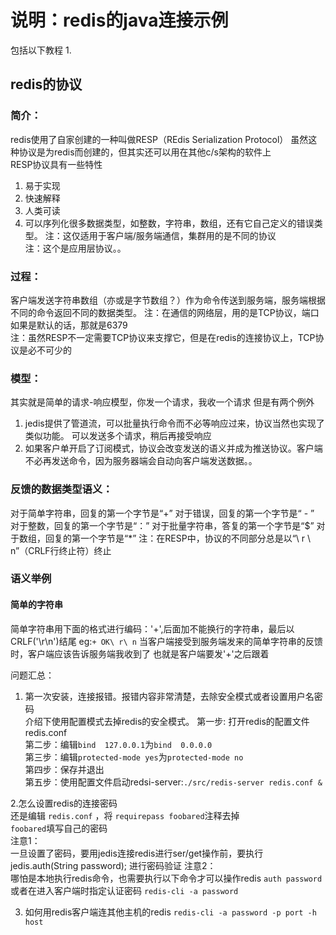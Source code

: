# 说明：redis的java连接示例
包括以下教程
1.  


## redis的协议
### 简介：  
redis使用了自家创建的一种叫做RESP（REdis Serialization Protocol） 
虽然这种协议是为redis而创建的，但其实还可以用在其他c/s架构的软件上  
RESP协议具有一些特性  
1. 易于实现
2. 快速解释
3. 人类可读
4. 可以序列化很多数据类型，如整数，字符串，数组，还有它自己定义的错误类型。
注：这仅适用于客户端/服务端通信，集群用的是不同的协议  
注：这个是应用层协议。。  

### 过程：  
客户端发送字符串数组（亦或是字节数组？）作为命令传送到服务端，服务端根据不同的命令返回不同的数据类型。
注：在通信的网络层，用的是TCP协议，端口如果是默认的话，那就是6379  
注：虽然RESP不一定需要TCP协议来支撑它，但是在redis的连接协议上，TCP协议是必不可少的  

### 模型：  
其实就是简单的请求-响应模型，你发一个请求，我收一个请求
但是有两个例外
1. jedis提供了管道流，可以批量执行命令而不必等响应过来，协议当然也实现了类似功能。
	可以发送多个请求，稍后再接受响应
2. 如果客户单开启了订阅模式，协议会改变发送的语义并成为推送协议。客户端不必再发送命令，因为服务器端会自动向客户端发送数据。。

### 反馈的数据类型语义：
对于简单字符串，回复的第一个字节是“+”
 对于错误，回复的第一个字节是“ - ”
 对于整数，回复的第一个字节是“：”
 对于批量字符串，答复的第一个字节是“$”
 对于数组，回复的第一个字节是“*”
注：在RESP中，协议的不同部分总是以“\ r \ n”（CRLF行终止符）终止

### 语义举例
#### 简单的字符串
简单字符串用下面的格式进行编码：'+',后面加不能换行的字符串，最后以CRLF('\r\n')结尾
eg:`+ OK\ r\ n`
当客户端接受到服务端发来的简单字符串的反馈时，客户端应该告诉服务端我收到了
也就是客户端要发'+'之后跟着

问题汇总：
1. 第一次安装，连接报错。报错内容非常清楚，去除安全模式或者设置用户名密码   
介绍下使用配置模式去掉redis的安全模式。
第一步: 打开redis的配置文件 redis.conf  
第二步：编辑`bind  127.0.0.1`为`bind  0.0.0.0`  
第三步：编辑`protected-mode yes`为`protected-mode no`  
第四步：保存并退出  
第五步：使用配置文件启动redsi-server:`./src/redis-server redis.conf &`

2.怎么设置redis的连接密码  
还是编辑   `redis.conf`    ，将 `requirepass foobared`注释去掉  
`foobared`填写自己的密码  
注意1：  
一旦设置了密码，要用jedis连接redis进行ser/get操作前，要执行jedis.auth(String password);  进行密码验证
注意2：  
哪怕是本地执行redis命令，也需要执行以下命令才可以操作redis
`auth password`
或者在进入客户端时指定认证密码
`redis-cli -a password`

3. 如何用redis客户端连其他主机的redis
`redis-cli -a password -p port -h host`
